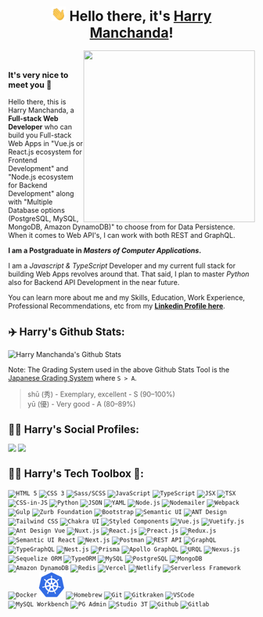 <h1 align="center"><img src="https://raw.githubusercontent.com/ABSphreak/ABSphreak/master/gifs/Hi.gif" width="30px"> Hello there, it's <a href="https://www.linkedin.com/in/harrymanchanda">Harry Manchanda</a>!</h1>

<img align="right" src="https://user-images.githubusercontent.com/4970624/102078863-a7889d80-3e31-11eb-917c-80b590fd3a66.png" height="350" width="350" />

<p>&nbsp;</p>

### It's very nice to meet you 🙌

Hello there, this is Harry Manchanda, a **Full-stack Web Developer** who can build you Full-stack Web Apps in "Vue.js or React.js ecosystem for Frontend Development" and "Node.js ecosystem for Backend Development" along with "Multiple Database options (PostgreSQL, MySQL, MongoDB, Amazon DynamoDB)" to choose from for Data Persistence. When it comes to Web API's, I can work with both REST and GraphQL.

**I am a Postgraduate in _Masters of Computer Applications_.**

I am a _Javascript & TypeScript_ Developer and my current full stack for building Web Apps revolves around that. That said, I plan to master _Python_ also for Backend API Development in the near future.

You can learn more about me and my Skills, Education, Work Experience, Professional Recommendations, etc from my [**Linkedin Profile here**](https://www.linkedin.com/in/harrymanchanda/).



<h2>✈️ Harry's Github Stats:</h2>

![Harry Manchanda's Github Stats](https://github-readme-stats.vercel.app/api?username=IamManchanda&theme=flag-india&count_private=true&include_all_commits=true&show_icons=true&hide=contribs,issues,prs&line_height=25)

Note: The Grading System used in the above Github Stats Tool is the [Japanese Grading System](https://en.wikipedia.org/wiki/Academic_grading_in_Japan) where `S > A`.

> shū (秀) - Exemplary, excellent - S (90–100%) \
> yū (優) - Very good - A (80–89%)

<h2>👨‍💻 Harry's Social Profiles:</h2>

[<img height="30" src="https://img.shields.io/badge/twitter-%231DA1F2.svg?&style=for-the-badge&logo=twitter&logoColor=white" />](https://twitter.com/HarmanManchanda)
[<img height="30" src="https://img.shields.io/badge/linkedin-blue.svg?&style=for-the-badge&logo=linkedin&logoColor=white" />](https://www.linkedin.com/in/harrymanchanda)

<h2>🏄‍♂️ Harry's Tech Toolbox 🧰:</h2>

<code><img alt="HTML 5" title="HTML 5" height="50" src="https://cdn-icons-png.flaticon.com/512/888/888859.png" /></code>
<code><img alt="CSS 3" title="CSS 3" height="50" src="https://cdn-icons-png.flaticon.com/512/919/919826.png" /></code>
<code><img alt="Sass/SCSS" title="Sass/SCSS" height="50" src="https://cdn-icons-png.flaticon.com/512/919/919831.png" /></code>
<code><img alt="JavaScript" title="JavaScript" height="50" src="https://cdn-icons-png.flaticon.com/512/541/541552.png" /></code>
<code><img alt="TypeScript" title="TypeScript" height="50" src="https://cdn-icons-png.flaticon.com/512/541/541500.png" /></code>
<code><img alt="JSX" title="JSX" height="50" src="https://cdn-icons-png.flaticon.com/512/541/541490.png" /></code>
<code><img alt="TSX" title="TSX" height="50" src="https://cdn-icons-png.flaticon.com/512/541/541501.png" /></code>
<code><img alt="CSS-in-JS" title="CSS-in-JS" height="50" src="https://www.drupal.org/files/project-images/minify-css-javascript.png" /></code>
<code><img alt="Python" title="Python" height="50" src="https://cdn-icons-png.flaticon.com/512/1387/1387537.png" /></code>
<code><img alt="JSON" title="JSON" height="50" src="https://cdn-icons-png.flaticon.com/512/541/541488.png" /></code>
<code><img alt="YAML" title="YAML" height="50" src="https://cdn-icons-png.flaticon.com/512/187/187689.png" /></code>
<code><img alt="Node.js" title="Node.js" height="50" src="https://cdn-icons-png.flaticon.com/512/919/919825.png" /></code>
<code><img alt="Nodemailer" title="Nodemailer" height="50" src="https://nodemailer.com/nm_logo_200x136.png" /></code>
<code><img alt="Webpack" title="Webpack" height="50" src="https://raw.githubusercontent.com/webpack/media/master/logo/icon.svg" /></code>
<code><img alt="Gulp" title="Gulp" height="50" src="https://upload.wikimedia.org/wikipedia/commons/7/72/Gulp.js_Logo.svg" /></code>
<code><img alt="Zurb Foundation" title="Zurb Foundation" height="50" src="https://get.foundation/assets/img/learn/features/svgs/code-reduction-01.svg" /></code>
<code><img alt="Bootstrap" title="Bootstrap" height="50" src="https://upload.wikimedia.org/wikipedia/commons/b/b2/Bootstrap_logo.svg" /></code>
<code><img alt="Semantic UI" title="Semantic UI" height="50" src="https://cdn.worldvectorlogo.com/logos/semantic-ui.svg" /></code>
<code><img alt="ANT Design" title="ANT Design" height="50" src="https://gw.alipayobjects.com/zos/rmsportal/KDpgvguMpGfqaHPjicRK.svg" /></code>
<code><img alt="Tailwind CSS" title="Tailwind CSS" height="50" src="https://tailwindcss.com/_next/static/media/tailwindcss-mark.cb8046c163f77190406dfbf4dec89848.svg" /></code>
<code><img alt="Chakra UI" title="Chakra UI" height="50" src="https://img.stackshare.io/service/12421/rzylUjaf_400x400.jpg" /></code>
<code><img alt="Styled Components" title="Styled Components" height="50" src="https://raw.githubusercontent.com/styled-components/brand/master/styled-components.svg" /></code>
<code><img alt="Vue.js" title="Vue.js" height="50" src="https://upload.wikimedia.org/wikipedia/commons/9/95/Vue.js_Logo_2.svg" /></code>
<code><img alt="Vuetify.js" title="Vuetify.js" height="50" src="https://seeklogo.com/images/V/vuetify-logo-3BCF73C928-seeklogo.com.png" /></code>
<code><img alt="Ant Design Vue" title="Ant Design Vue" height="50" src="https://svgur.com/i/QxA.svg" /></code>
<code><img alt="Nuxt.js" title="Nuxt.js" height="50" src="https://nuxtjs.org/design-kit/colored-logo.svg" /></code>
<code><img alt="React.js" title="React.js" height="50" src="https://upload.wikimedia.org/wikipedia/commons/a/a7/React-icon.svg" /></code>
<code><img alt="Preact.js" title="Preact.js" height="50" src="https://avatars0.githubusercontent.com/u/26872990" /></code>
<code><img alt="Redux.js" title="Redux.js" height="50" src="https://upload.wikimedia.org/wikipedia/commons/4/49/Redux.png" /></code>
<code><img alt="Semantic UI React" title="Semantic UI React" height="50" src="https://react.semantic-ui.com/logo.png" /></code>
<code><img alt="Next.js" title="Next.js" height="50" src="https://cdn.worldvectorlogo.com/logos/next-js.svg" /></code>
<code><img alt="Postman" title="Postman" height="50" src="https://www.postman.com/assets/logos/postman-logo-stacked.svg" /></code>
<code><img alt="REST API" title="Rest API" height="50" src="https://cdn-icons-png.flaticon.com/512/2091/2091704.png" /></code>
<code><img alt="GraphQL" title="GraphQL" height="50" src="https://upload.wikimedia.org/wikipedia/commons/1/17/GraphQL_Logo.svg" /></code>
<code><img alt="TypeGraphQL" title="TypeGraphQL" height="50" src="https://typegraphql.com/img/logo.png" /></code>
<code><img alt="Nest.js" title="Nest.js" height="50" src="https://d33wubrfki0l68.cloudfront.net/e937e774cbbe23635999615ad5d7732decad182a/26072/logo-small.ede75a6b.svg" /></code>
<code><img alt="Prisma" title="Prisma" height="50" src="https://seeklogo.com/images/P/prisma-logo-3805665B69-seeklogo.com.png" /></code>
<code><img alt="Apollo GraphQL" title="Apollo GraphQL" height="50" src="https://seeklogo.com/images/A/apollo-logo-DC7DD3C444-seeklogo.com.png" /></code>
<code><img alt="URQL" title="URQL" height="50" src="https://svgshare.com/i/QwM.svg" /></code>
<code><img alt="Nexus.js" title="Nexus.js" height="50" src="https://i.imgur.com/Y5BgDGl.png" /></code>
<code><img alt="Sequelize ORM" title="Sequelize ORM" height="50" src="https://pbs.twimg.com/profile_images/378800000760396520/6d0e29bfaf1af7fdf470054bccc649cb_400x400.png" /></code>
<code><img alt="TypeORM" title="TypeORM" height="50" src="https://avatars2.githubusercontent.com/u/20165699" /></code>
<code><img alt="MySQL" title="MySQL" height="50" src="https://upload.wikimedia.org/wikipedia/de/d/dd/MySQL_logo.svg" /></code>
<code><img alt="PostgreSQL" title="PostgreSQL" height="50" src="https://upload.wikimedia.org/wikipedia/commons/2/29/Postgresql_elephant.svg" /></code>
<code><img alt="MongoDB" title="MongoDB" height="50" src="https://cdn.iconscout.com/icon/free/png-512/mongodb-3-1175138.png" /></code>
<code><img alt="Amazon DynamoDB" title="Amazon DynamoDB" height="50" src="https://upload.wikimedia.org/wikipedia/commons/f/fd/DynamoDB.png" /></code>
<code><img alt="Redis" title="Redis" height="50" src="https://cdn.iconscout.com/icon/free/png-512/redis-3-1175053.png" /></code>
<code><img alt="Vercel" title="Vercel" height="50" src="https://assets.vercel.com/image/upload/v1588805858/repositories/vercel/logo.png" /></code>
<code><img alt="Netlify" title="Netlify" height="50" src="https://seeklogo.com/images/N/netlify-logo-758722CDF4-seeklogo.com.png" /></code>
<code><img alt="Serverless Framework" title="Serverless Framework" height="50" src="https://s3-us-west-2.amazonaws.com/assets.site.serverless.com/logos/Serverless_mark_black_400x400_v3%402x.jpg" /></code>
<code><img alt="Docker" title="Docker" height="50" src="https://www.docker.com/sites/default/files/d8/2019-07/Moby-logo.png" /></code>
<code><img alt="Kubernetes" title="Kubernetes" height="50" src="https://raw.githubusercontent.com/kubernetes/kubernetes/master/logo/logo.png" /></code>
<code><img alt="Homebrew" title="Homebrew" height="50" src="https://brew.sh/assets/img/homebrew-256x256.png" /></code>
<code><img alt="Git" title="Git" height="50" src="https://cdn-icons-png.flaticon.com/512/2680/2680847.png" /></code>
<code><img alt="Gitkraken" title="Gitkraken" height="50" src="https://1v5ymx3zt3y73fq5gy23rtnc-wpengine.netdna-ssl.com/wp-content/uploads/2021/06/gitkraken-logo-dark-sq.svg" /></code>
<code><img alt="VSCode" title="VSCode" height="50" src="https://upload.wikimedia.org/wikipedia/commons/9/9a/Visual_Studio_Code_1.35_icon.svg" /></code>
<code><img alt="MySQL Workbench" title="MySQL Workbench" height="50" src="https://upload.wikimedia.org/wikipedia/commons/thumb/0/0e/Antu_mysql-workbench.svg/240px-Antu_mysql-workbench.svg.png" /></code>
<code><img alt="PG Admin" title="PG Admin" height="50" src="https://upload.wikimedia.org/wikipedia/commons/thumb/c/c0/Antu_pgadmin.svg/240px-Antu_pgadmin.svg.png" /></code>
<code><img alt="Studio 3T" title="Studio 3T" height="50" src="https://www.realwire.com/writeitfiles/studio-3t-logo-green-on-white.jpg" /></code>
<code><img alt="Github" title="Github" height="50" src="https://cdn-icons-png.flaticon.com/512/733/733609.png" /></code>
<code><img alt="Gitlab" title="Gitlab" height="50" src="https://about.gitlab.com/images/press/logo/svg/gitlab-logo-gray-stacked-rgb.svg" /></code>
